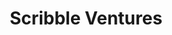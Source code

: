 ---
layout: firm_page
title: "Scribble Ventures"
id: "scribble.vc"
permalink: "/scribbleventuresscribble.vc/"
website: "https://www.scribble.vc"
offices: "Menlo Park (United States), San Francisco (United States), Portola Valley (United States)"
investment_stages: "Pre-Seed, Seed"
portfolio_companies: "Whatnot, Certn, Titan, Sequin, Campuswire, NCX, Scenery, Run the World, BeyondHQ, Highlight, Optimatik, Streamline AI, Retro, BuildBuddy, Luminai, BVNK, Qpoint, Orb, c/side, Vybe, Zingly.ai, SLAY, dub, SigScalr, Alix, WellTheory, Streamline AI, Swantide, TellTail, Byteboard, Verto Education, Hero Bread"
portfolio_link: "https://www.scribble.vc/portfolio"
investment_markets: "Enterprise Software/B2B Software, Enterprise SaaS, FinTech, Consumer Internet, E-commerce, Social Networking, EdTech, Marketplace"
founded_year: "2020"
description: "Scribble Ventures is an early-stage venture firm led by operators and investors from OpenAI, Twitter, Instagram, & A16z. They invest in Pre-Seed and Seed, writing initial checks of up to $1.5M and collaborating with other angel investors and early-stage funds."
linkedin: "https://www.linkedin.com/company/scribble-ventures/"
twitter: "https://twitter.com/scribblevc"
instagram: ""
team_page: "https://www.scribble.vc/team"
investor_type: "Venture Capital"
crunchbase: "https://www.crunchbase.com/organization/scribble-ventures"
pitchbook: ""

# SEO Optimization
meta_title: "Scribble Ventures - VC Firm - projectstartups.com"
meta_description: "Scribble Ventures, Scribble Ventures is an early-stage venture firm led by operators and investors from OpenAI, Twitter, Instagram, & A16z. They invest in Pre-Seed and S..."
meta_keywords: "Scribble Ventures, Enterprise Software/B2B Software, Enterprise SaaS, FinTech, Consumer Internet, E-commerce, Social Networking, EdTech, Marketplace, VC firm, venture capital, startup investor, projectstartups.com"
canonical_url: "https://vc.projectstartups.com/scribbleventuresscribble.vc/"
---